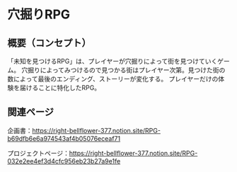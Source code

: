 # 穴掘りRPG
## 概要（コンセプト）
「未知を見つけるRPG」は、プレイヤーが穴掘りによって街を見つけていくゲーム。
穴掘りによってみつけるので見つかる街はプレイヤー次第。見つけた街の数によって最後のエンディング、ストーリーが変化する。
プレイヤーだけの体験を届けることに特化したRPG。
## 関連ページ
企画書：https://right-bellflower-377.notion.site/RPG-b69dfb6e6a974543af4b05076eceaf71

プロジェクトページ：https://right-bellflower-377.notion.site/RPG-032e2ee4ef3d4cfc956eb23b27a9e1fe
